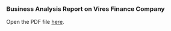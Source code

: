 ### Business Analysis Report on Vires Finance Company

 <p>Open the PDF file <a href="Vires.finance (1).pdf">here</a>.</p>


